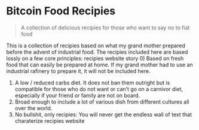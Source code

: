 # Bitcoin Food Recipies

> A collection of delicious recipies for those who want to say no to fiat food

This is a collection of recipies based on what my grand mother prepared before the advent of industrial food. The recipies included here are based lossly on a few core principles:
recipies website story
0) Based on fresh food that can easily be prepared at home. If my grand mother had to use an industrial rafinery to prepare it, it will not be included here.
1) A low / reduced carbs diet. It does not ban them outright but is compatible for those who do not want or can’t go on a carnivor diet, especially if your friend or family are not on board.
2) Broad enough to include a lot of various dish from different cultures all over the world.
3) No bullshit, only recipies: You will never get the endless wall of text that charaterize recipies website

